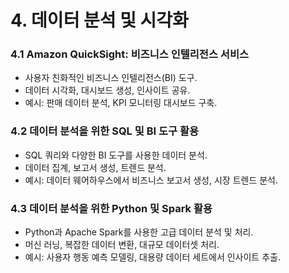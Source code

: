 # 4. 데이터 분석 및 시각화

### 4.1 Amazon QuickSight: 비즈니스 인텔리전스 서비스
- 사용자 친화적인 비즈니스 인텔리전스(BI) 도구.
- 데이터 시각화, 대시보드 생성, 인사이트 공유.
- 예시: 판매 데이터 분석, KPI 모니터링 대시보드 구축.

### 4.2 데이터 분석을 위한 SQL 및 BI 도구 활용
- SQL 쿼리와 다양한 BI 도구를 사용한 데이터 분석.
- 데이터 집계, 보고서 생성, 트렌드 분석.
- 예시: 데이터 웨어하우스에서 비즈니스 보고서 생성, 시장 트렌드 분석.

### 4.3 데이터 분석을 위한 Python 및 Spark 활용
- Python과 Apache Spark를 사용한 고급 데이터 분석 및 처리.
- 머신 러닝, 복잡한 데이터 변환, 대규모 데이터셋 처리.
- 예시: 사용자 행동 예측 모델링, 대용량 데이터 세트에서 인사이트 추출.